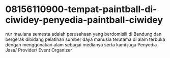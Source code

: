 # 08156110900-tempat-paintball-di-ciwidey-penyedia-paintball-ciwidey
nur maulana semesta adalah perusahaan yang berdomisili di Bandung dan bergerak dibidang pelatihan sumber daya manusia terutama di alam terbuka dengan menggunakan alam sebagai medianya serta kami juga Penyedia Jasa/ Provider/ Event Organizer
